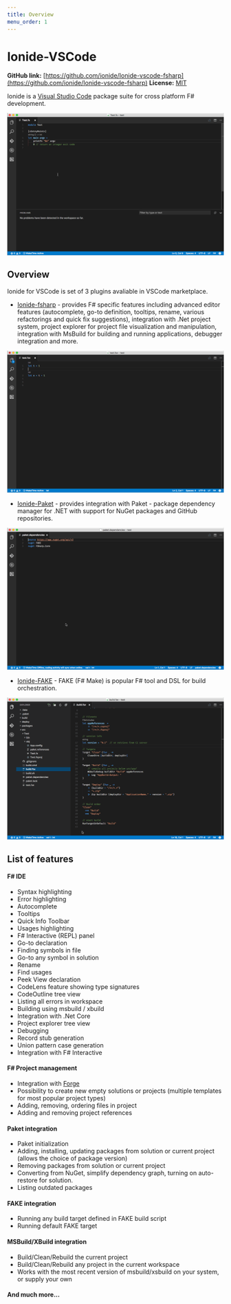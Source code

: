 ```yaml
---
title: Overview
menu_order: 1
---
```


# Ionide-VSCode

**GitHub link:** [https://github.com/ionide/Ionide-vscode-fsharp](https://github.com/ionide/Ionide-vscode-fsharp)
**License:** [MIT](https://github.com/ionide/Ionide-vscode-fsharp/blob/master/LICENSE.md)

Ionide is a [Visual Studio Code](https://code.visualstudio.com/) package suite for cross platform F# development.

<img class="gif" src="/static/images/fsharp.gif" />

## Overview

Ionide for VSCode is set of 3 plugins avaliable in VSCode marketplace.

* [Ionide-fsharp](https://marketplace.visualstudio.com/items?itemName=Ionide.Ionide-fsharp) - provides F# specific features including advanced editor features (autocomplete, go-to definition, tooltips, rename, various refactorings and quick fix suggestions), integration with .Net project system, project explorer for project file visualization and manipulation, integration with MsBuild for building and running applications, debugger integration and more.

<img class="gif" src="/static/images/fsi.gif" />


* [Ionide-Paket](https://marketplace.visualstudio.com/items?itemName=Ionide.Ionide-Paket) - provides integration with Paket - package dependency manager for .NET with support for NuGet packages and GitHub repositories.

<img class="gif" src="/static/images/paket.gif" />

* [Ionide-FAKE](https://marketplace.visualstudio.com/items?itemName=Ionide.Ionide-fake) - FAKE (F# Make) is popular F# tool and DSL for build orchestration.

<img class="gif" src="/static/images/fake.gif" />

## List of features

#### F# IDE

* Syntax highlighting
* Error highlighting
* Autocomplete
* Tooltips
* Quick Info Toolbar
* Usages highlighting
* F# Interactive (REPL) panel
* Go-to declaration
* Finding symbols in file
* Go-to any symbol in solution
* Rename
* Find usages
* Peek View declaration
* CodeLens feature showing type signatures
* CodeOutline tree view
* Listing all errors in workspace
* Building using msbuild / xbuild
* Integration with .Net Core
* Project explorer tree view
* Debugging
* Record stub generation
* Union pattern case generation
* Integration with F# Interactive

#### F# Project management

* Integration with [Forge](/Tools/forge.html)
* Possibility to create new empty solutions or projects (multiple templates for most popular project types)
* Adding, removing, ordering files in project
* Adding and removing project references

#### Paket integration

* Paket initialization
* Adding, installing, updating packages from solution or current project (allows the choice of package version)
* Removing packages from solution or current project
* Converting from NuGet, simplify dependency graph, turning on auto-restore for solution.
* Listing outdated packages

#### FAKE integration

* Running any build target defined in FAKE build script
* Running default FAKE target

#### MSBuild/XBuild integration

* Build/Clean/Rebuild the current project
* Build/Clean/Rebuild any project in the current workspace
* Works with the most recent version of msbuild/xsbuild on your system, or supply your own

#### And much more...

